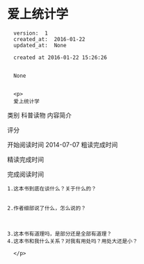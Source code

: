 
  # 爱上统计学

      version:  1
      created_at:  2016-01-22
      updated_at:  None

      created at 2016-01-22 15:26:26 


      None


      <p>
      爱上统计学
类别
科普读物
内容简介

评分

开始阅读时间
2014-07-07
粗读完成时间

精读完成时间

完成阅读时间




	1.这本书到底在谈什么？关于什么的？
		
		
	2.作者细部说了什么，怎么说的？ 
	


	3.这本书有道理吗，是部分还是全部有道理？ 
	4.这本书和我什么关系？对我有用处吗？用处大还是小？ 

      </p>

  